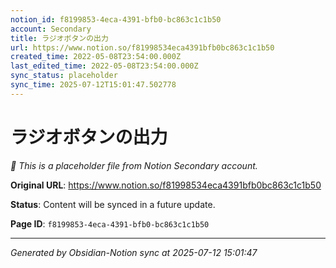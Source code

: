 ```yaml
---
notion_id: f8199853-4eca-4391-bfb0-bc863c1c1b50
account: Secondary
title: ラジオボタンの出力
url: https://www.notion.so/f81998534eca4391bfb0bc863c1c1b50
created_time: 2022-05-08T23:54:00.000Z
last_edited_time: 2022-05-08T23:54:00.000Z
sync_status: placeholder
sync_time: 2025-07-12T15:01:47.502778
---
```


# ラジオボタンの出力

*🔄 This is a placeholder file from Notion Secondary account.*

**Original URL**: https://www.notion.so/f81998534eca4391bfb0bc863c1c1b50

**Status**: Content will be synced in a future update.

**Page ID**: `f8199853-4eca-4391-bfb0-bc863c1c1b50`

---

*Generated by Obsidian-Notion sync at 2025-07-12 15:01:47*

